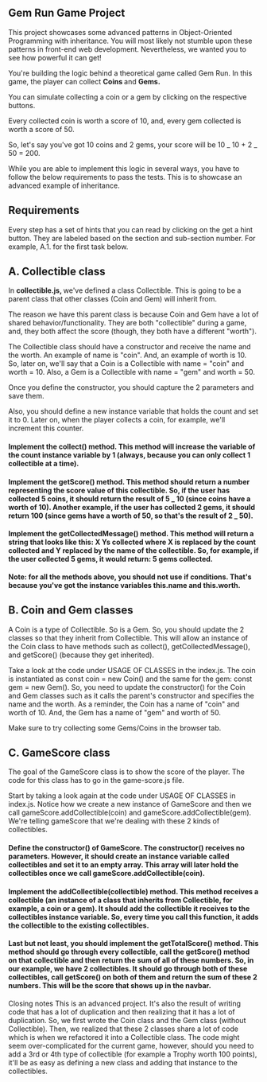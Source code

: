 ## Gem Run Game Project

This project showcases some advanced patterns in Object-Oriented Programming with inheritance. You will most likely not stumble upon these patterns in front-end web development. Nevertheless, we wanted you to see how powerful it can get!

You're building the logic behind a theoretical game called Gem Run. In this game, the player can collect <b> Coins </b> and <b> Gems. </b>

You can simulate collecting a coin or a gem by clicking on the respective buttons.

Every collected coin is worth a score of 10, and, every gem collected is worth a score of 50.

So, let's say you've got 10 coins and 2 gems, your score will be 10 _ 10 + 2 _ 50 = 200.

While you are able to implement this logic in several ways, you have to follow the below requirements to pass the tests. This is to showcase an advanced example of inheritance.

## Requirements

Every step has a set of hints that you can read by clicking on the get a hint button. They are labeled based on the section and sub-section number. For example, A.1. for the first task below.

## A. Collectible class

In <b> collectible.js, </b> we've defined a class Collectible. This is going to be a parent class that other classes (Coin and Gem) will inherit from.

The reason we have this parent class is because Coin and Gem have a lot of shared behavior/functionality. They are both "collectible" during a game, and, they both affect the score (though, they both have a different "worth").

The Collectible class should have a constructor and receive the name and the worth. An example of name is "coin". And, an example of worth is 10. So, later on, we'll say that a Coin is a Collectible with name = "coin" and worth = 10. Also, a Gem is a Collectible with name = "gem" and worth = 50.

Once you define the constructor, you should capture the 2 parameters and save them.

Also, you should define a new instance variable that holds the count and set it to 0. Later on, when the player collects a coin, for example, we'll increment this counter.

#### Implement the collect() method. This method will increase the variable of the count instance variable by 1 (always, because you can only collect 1 collectible at a time).

#### Implement the getScore() method. This method should return a number representing the score value of this collectible. So, if the user has collected 5 coins, it should return the result of 5 _ 10 (since coins have a worth of 10). Another example, if the user has collected 2 gems, it should return 100 (since gems have a worth of 50, so that's the result of 2 _ 50).

#### Implement the getCollectedMessage() method. This method will return a string that looks like this: X Ys collected where X is replaced by the count collected and Y replaced by the name of the collectible. So, for example, if the user collected 5 gems, it would return: 5 gems collected.

<strong> Note: for all the methods above, you should not use if conditions. That's because you've got the instance variables this.name and this.worth. </strong>

## B. Coin and Gem classes

A Coin is a type of Collectible. So is a Gem. So, you should update the 2 classes so that they inherit from Collectible.
This will allow an instance of the Coin class to have methods such as collect(), getCollectedMessage(), and getScore() (because they get inherited).

Take a look at the code under USAGE OF CLASSES in the index.js. The coin is instantiated as const coin = new Coin() and the same for the gem: const gem = new Gem(). So, you need to update the constructor() for the Coin and Gem classes such as it calls the parent's constructor and specifies the name and the worth.
As a reminder, the Coin has a name of "coin" and worth of 10. And, the Gem has a name of "gem" and worth of 50.

Make sure to try collecting some Gems/Coins in the browser tab.

## C. GameScore class

The goal of the GameScore class is to show the score of the player. The code for this class has to go in the game-score.js file.

Start by taking a look again at the code under USAGE OF CLASSES in index.js. Notice how we create a new instance of GameScore and then we call gameScore.addCollectible(coin) and gameScore.addCollectible(gem). We're telling gameScore that we're dealing with these 2 kinds of collectibles.

#### Define the constructor() of GameScore. The constructor() receives no parameters. However, it should create an instance variable called collectibles and set it to an empty array. This array will later hold the collectibles once we call gameScore.addCollectible(coin).

#### Implement the addCollectible(collectible) method. This method receives a collectible (an instance of a class that inherits from Collectible, for example, a coin or a gem). It should add the collectible it receives to the collectibles instance variable. So, every time you call this function, it adds the collectible to the existing collectibles.

#### Last but not least, you should implement the getTotalScore() method. This method should go through every collectible, call the getScore() method on that collectible and then return the sum of all of these numbers. So, in our example, we have 2 collectibles. It should go through both of these collectibles, call getScore() on both of them and return the sum of these 2 numbers. This will be the score that shows up in the navbar.

Closing notes
This is an advanced project. It's also the result of writing code that has a lot of duplication and then realizing that it has a lot of duplication. So, we first wrote the Coin class and the Gem class (without Collectible). Then, we realized that these 2 classes share a lot of code which is when we refactored it into a Collectible class.
The code might seem over-complicated for the current game, however, should you need to add a 3rd or 4th type of collectible (for example a Trophy worth 100 points), it'll be as easy as defining a new class and adding that instance to the collectibles.
